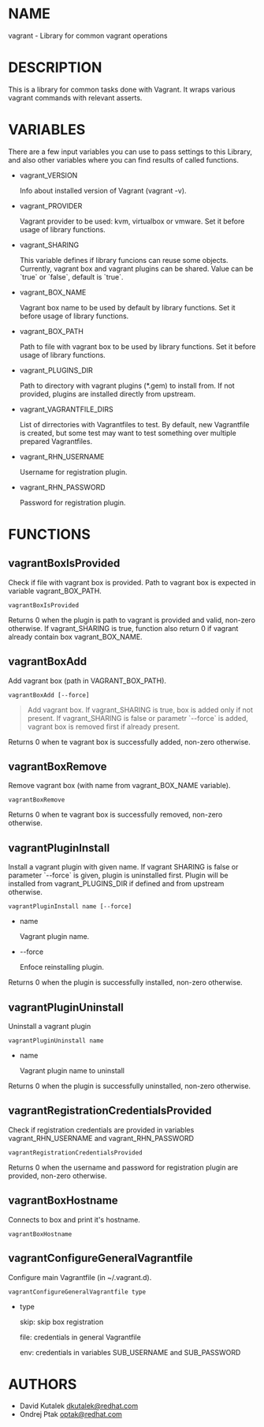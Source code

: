 # NAME

vagrant - Library for common vagrant operations

# DESCRIPTION

This is a library for common tasks done with Vagrant.
It wraps various vagrant commands with relevant asserts.

# VARIABLES

There are a few input variables you can use to pass settings to this Library,
and also other variables where you can find results of called functions.

- vagrant\_VERSION

    Info about installed version of Vagrant (vagrant -v). 

- vagrant\_PROVIDER

    Vagrant provider to be used: kvm, virtualbox or vmware.
    Set it before usage of library functions.

- vagrant\_SHARING

    This variable defines if library funcions can reuse some objects.
    Currently, vagrant box and vagrant plugins can be shared.
    Value can be \`true\` or \`false\`, default is \`true\`.

- vagrant\_BOX\_NAME

    Vagrant box name to be used by default by library functions.
    Set it before usage of library functions.

- vagrant\_BOX\_PATH

    Path to file with vagrant box to be used by library functions.
    Set it before usage of library functions.

- vagrant\_PLUGINS\_DIR

    Path to directory with vagrant plugins (\*.gem) to install from.
    If not provided, plugins are installed directly from upstream.

- vagrant\_VAGRANTFILE\_DIRS

    List of dirrectories with Vagrantfiles to test.
    By default, new Vagrantfile is created,
    but some test may want to test something over multiple prepared Vagrantfiles.

- vagrant\_RHN\_USERNAME

    Username for registration plugin.

- vagrant\_RHN\_PASSWORD

    Password for registration plugin.

# FUNCTIONS

## vagrantBoxIsProvided

Check if file with vagrant box is provided. Path to vagrant box is expected in variable vagrant\_BOX\_PATH.

    vagrantBoxIsProvided

Returns 0 when the plugin is path to vagrant is provided and valid, non-zero otherwise.
If vagrant\_SHARING is true, function also return 0 if vagrant already contain box vagrant\_BOX\_NAME.

## vagrantBoxAdd

Add vagrant box (path in VAGRANT\_BOX\_PATH).

    vagrantBoxAdd [--force]

> Add vagrant box. If vagrant\_SHARING is true, box is added only if not present.
> If vagrant\_SHARING is false or parametr \`--force\` is added, vagrant box is removed first if already present.

Returns 0 when te vagrant box is successfully added, non-zero otherwise.

## vagrantBoxRemove

Remove vagrant box (with name from vagrant\_BOX\_NAME variable).

    vagrantBoxRemove

Returns 0 when te vagrant box is successfully removed, non-zero otherwise.

## vagrantPluginInstall

Install a vagrant plugin with given name.
If vagrant SHARING is false or parameter \`--force\` is given,
plugin is uninstalled first.
Plugin will be installed from vagrant\_PLUGINS\_DIR if defined and from upstream otherwise.

    vagrantPluginInstall name [--force]

- name

    Vagrant plugin name.

- --force

    Enfoce reinstalling plugin.

Returns 0 when the plugin is successfully installed, non-zero otherwise.

## vagrantPluginUninstall

Uninstall a vagrant plugin

    vagrantPluginUninstall name

- name

    Vagrant plugin name to uninstall

Returns 0 when the plugin is successfully uninstalled, non-zero otherwise.

## vagrantRegistrationCredentialsProvided

Check if registration credentials are provided in variables vagrant\_RHN\_USERNAME and vagrant\_RHN\_PASSWORD

    vagrantRegistrationCredentialsProvided

Returns 0 when the username and password for registration plugin are provided, non-zero otherwise.

## vagrantBoxHostname

Connects to box and print it's hostname.

    vagrantBoxHostname

## vagrantConfigureGeneralVagrantfile 

Configure main Vagrantfile (in ~/.vagrant.d).

    vagrantConfigureGeneralVagrantfile type

- type

    skip: skip box registration

    file: credentials in general Vagrantfile

    env: credentials in variables SUB\_USERNAME and SUB\_PASSWORD

# AUTHORS

- David Kutalek <dkutalek@redhat.com>
- Ondrej Ptak <optak@redhat.com>

